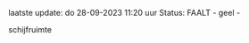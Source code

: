 laatste update: 
do 28-09-2023 11:20   uur 
Status: FAALT - geel - 
<div class="service Y">schijfruimte</div>